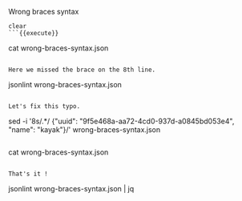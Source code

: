 Wrong braces syntax

```
clear
```{{execute}}

```
cat wrong-braces-syntax.json
```{{execute}}

Here we missed the brace on the 8th line.

```
jsonlint wrong-braces-syntax.json
```{{execute}}

Let's fix this typo.

```
sed -i '8s/.*/        {"uuid": "9f5e468a-aa72-4cd0-937d-a0845bd053e4", "name": "kayak"}/' wrong-braces-syntax.json
```{{execute}}

```
cat wrong-braces-syntax.json
```{{execute}}

That's it !
```
jsonlint wrong-braces-syntax.json | jq
```{{execute}}
